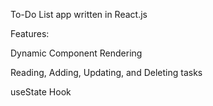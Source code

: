 To-Do List app written in React.js

Features:

Dynamic Component Rendering

Reading, Adding, Updating, and Deleting tasks

useState Hook
